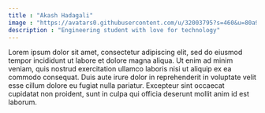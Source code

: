 ```yaml
---
title : "Akash Hadagali"
image : "https://avatars0.githubusercontent.com/u/32003795?s=460&u=80a93697dc85a7c49078821780a5adcd7aaaac83&v=4"
description : "Engineering student with love for technology"
---
```


Lorem ipsum dolor sit amet, consectetur adipiscing elit, sed do eiusmod tempor incididunt ut labore et dolore magna aliqua. Ut enim ad minim veniam, quis nostrud exercitation ullamco laboris nisi ut aliquip ex ea commodo consequat. Duis aute irure dolor in reprehenderit in voluptate velit esse cillum dolore eu fugiat nulla pariatur. Excepteur sint occaecat cupidatat non proident, sunt in culpa qui officia deserunt mollit anim id est laborum.